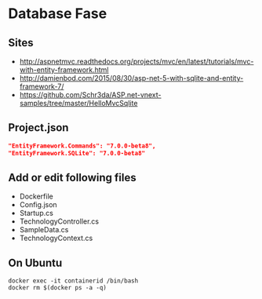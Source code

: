 # Database Fase

## Sites

- http://aspnetmvc.readthedocs.org/projects/mvc/en/latest/tutorials/mvc-with-entity-framework.html
- http://damienbod.com/2015/08/30/asp-net-5-with-sqlite-and-entity-framework-7/
- https://github.com/Schr3da/ASP.net-vnext-samples/tree/master/HelloMvcSqlite

## Project.json

```json
"EntityFramework.Commands": "7.0.0-beta8",
"EntityFramework.SQLite": "7.0.0-beta8"
```

## Add or edit following files

- Dockerfile
- Config.json
- Startup.cs
- TechnologyController.cs
- SampleData.cs
- TechnologyContext.cs

## On Ubuntu
```shell
docker exec -it containerid /bin/bash
docker rm $(docker ps -a -q)
```